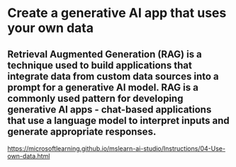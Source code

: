 # Create a generative AI app that uses your own data
## Retrieval Augmented Generation (RAG) is a technique used to build applications that integrate data from custom data sources into a prompt for a generative AI model. RAG is a commonly used pattern for developing generative AI apps - chat-based applications that use a language model to interpret inputs and generate appropriate responses.

https://microsoftlearning.github.io/mslearn-ai-studio/Instructions/04-Use-own-data.html
